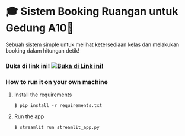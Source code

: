# 🎓 Sistem Booking Ruangan untuk Gedung A10🏫

Sebuah sistem simple untuk melihat ketersediaan kelas dan melakukan booking dalam hitungan detik!

### Buka di link ini! [![*Buka di Link ini!*](https://static.streamlit.io/badges/streamlit_badge_black_white.svg)](https://sibookan.streamlit.app/)

### How to run it on your own machine

1. Install the requirements

   ```
   $ pip install -r requirements.txt
   ```

2. Run the app

   ```
   $ streamlit run streamlit_app.py
   ```

